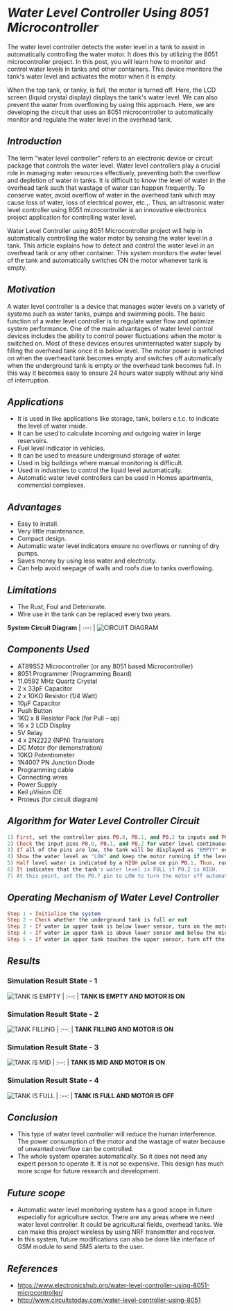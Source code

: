 # *Water Level Controller Using 8051 Microcontroller*

The water level controller detects the water level in a tank to assist in automatically controlling the water motor. It does this by utilizing the 8051 microcontroller project. In this post, you will learn how to monitor and control water levels in tanks and other containers. This device monitors the tank's water level and activates the motor when it is empty.

When the top tank, or tanky, is full, the motor is turned off. Here, the LCD screen (liquid crystal display) displays the tank's water level. We can also prevent the water from overflowing by using this approach. Here, we are developing the circuit that uses an 8051 microcontroller to automatically monitor and regulate the water level in the overhead tank.

## *Introduction*

The term "water level controller" refers to an electronic device or circuit package that controls the water level. Water level controllers play a crucial role in managing water resources effectively, preventing both the overflow and depletion of water in tanks. It is difficult to know the level of water in the overhead tank such that wastage of water can happen frequently. To conserve water, avoid overflow of water in the overhead tank which may cause loss of water, loss of electrical power, etc.,. Thus, an ultrasonic water level controller using 8051 microcontroller is an innovative electronics project application for controlling water level.

Water Level Controller using 8051 Microcontroller project will help in automatically controlling the water motor by sensing the water level in a tank. This article explains how to detect and control the water level in an overhead tank or any other container. This system monitors the water level of the tank and automatically switches ON the motor whenever tank is empty. 

## *Motivation*
A water level controller is a device that manages water levels on a variety of systems such as water tanks, pumps and swimming pools. The basic function of a water level controller is to regulate water flow and optimize system performance. One of the main advantages of water level control devices includes the ability to control power fluctuations when the motor is switched on. Most of these devices ensures uninterrupted water supply by filling the overhead tank once it is below level. The motor power is switched on when the overhead tank becomes empty and switches off automatically when the underground tank is empty or the 
overhead tank becomes full. In this way it becomes easy to ensure 24 hours water supply without any kind of interruption.

## *Applications*
- It is used in like applications like storage, tank, boilers e.t.c. to indicate the level of water inside.
- It can be used to calculate incoming and outgoing water in large reservoirs.
- Fuel level indicator in vehicles.
- It can be used to measure underground storage of water.
- Used in big buildings where manual monitoring is difficult.
- Used in industries to control the liquid level automatically.
- Automatic water level controllers can be used in Homes apartments, commercial complexes.

## *Advantages*
- Easy to install.
- Very little maintenance.
- Compact design.
- Automatic water level indicators ensure no overflows or running of dry pumps.
- Saves money by using less water and electricity.
- Can help avoid seepage of walls and roofs due to tanks overflowing.


## *Limitations*
- The Rust, Foul and Deteriorate.
- Wire use in the tank can be replaced every two years.

**System Circuit Diagram**
| :--: |
![CIRCUIT DIAGRAM](https://github.com/user-attachments/assets/aa4162f3-7aaa-4a53-9b26-b1925ab7f122)

## *Components Used*
- AT89S52 Microcontroller (or any 8051 based Microcontroller)
- 8051 Programmer (Programming Board)
- 11.0592 MHz Quartz Crystal
- 2 x 33pF Capacitor
- 2 x 10KΩ Resistor (1/4 Watt)
- 10µF Capacitor
- Push Button
- 1KΩ x 8 Resistor Pack (for Pull – up)
- 16 x 2 LCD Display
- 5V Relay
- 4 x 2N2222 (NPN) Transistors
- DC Motor (for demonstration)
- 10KΩ Potentiometer
- 1N4007 PN Junction Diode
- Programming cable
- Connecting wires
- Power Supply
- Keil µVision IDE
- Proteus (for circuit diagram)

## *Algorithm for Water Level Controller Circuit*
``` ruby
1) First, set the controller pins P0.0, P0.1, and P0.2 to inputs and P0.7 to output. Initialize the LCD now.
2) Check the input pins P0.0, P0.1, and P0.2 for water level continuously.
3) If all of the pins are low, the tank will be displayed as "EMPTY" on the LCD, and the P0.7 pin will be set to HIGH to automatically operate the motor.
4) Show the water level as "LOW" and keep the motor running if the level is low, that is, if P0.0 is HIGH.
5) Half level water is indicated by a HIGH pulse on pin P0.1. Thus, run the motor normally while displaying the same content on the LCD.
6) It indicates that the tank's water level is FULL if P0.2 is HIGH.
7) At this point, set the P0.7 pin to LOW to turn the motor off automatically.
```

## *Operating Mechanism of Water Level Controller*
``` ruby
Step 1 - Initialize the system 
Step 2 - Check whether the underground tank is full or not
Step 3 - If water in upper tank is below lower sensor, turn on the motor and display the message ‘Tank is empty and Motor is on’.
Step 4 - If water in upper tank is above lower sensor and below the mid sensor, turn on the motor and display the message ‘Tank is empty and Motor is on’.
Step 5 - If water in upper tank touches the upper sensor, turn off the motor and display the message ‘Tank is full and motor is off’.
```

## *Results*

### Simulation Result State - 1

![TANK IS EMPTY](https://github.com/user-attachments/assets/6fc368f4-19a7-472c-ad39-a5a4c1ce640b)
| :--: |
**TANK IS EMPTY AND MOTOR IS ON**

### Simulation Result State - 2

![TANK FILLING](https://github.com/user-attachments/assets/186e57da-17a6-4090-8644-5bbfccc0293c)
| :--: |
**TANK FILLING AND MOTOR IS ON**

### Simulation Result State - 3

![TANK IS MID](https://github.com/user-attachments/assets/ee0a1a81-2ffb-46d1-b4ca-fccc696762f8)
| :--: |
**TANK IS MID AND MOTOR IS ON**

### Simulation Result State - 4

![TANK IS FULL](https://github.com/user-attachments/assets/b022212e-43e2-4ca2-ad1d-4812d1b02932)
| :--: |
**TANK IS FULL AND MOTOR IS OFF**

## *Conclusion*
- This type of water level controller will reduce the human interference. The power consumption of the motor and the wastage of water because of unwanted overflow can be controlled.
- The whole system operates automatically. So it does not need any expert person to operate it. It is not so expensive. This design has much more scope for future research and development.

## *Future scope*
- Automatic water level monitoring system has a good scope in future especially for agriculture sector. There are any areas where we need water level controller. It could be agricultural fields, overhead tanks. We can make this project wireless by using NRF transmitter and receiver.
- In this system, future modifications can also be done like interface of GSM module to send SMS alerts to the user.
  
## *References*
- https://www.electronicshub.org/water-level-controller-using-8051-microcontroller/
- http://www.circuitstoday.com/water-level-controller-using-8051
